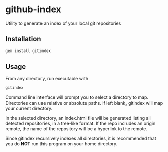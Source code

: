 github-index
============

Utility to generate an index of your local git repositories

## Installation
```bash
gem install gitindex
```

## Usage
From any directory, run executable with
```bash
gitindex
```
Command line interface will prompt you to select a directory to map. Directories can use relative or absolute paths. If left blank, gitindex will map your current directory.

In the selected directory, an index.html file will be generated listing all detected repositories, in a tree-like format. If the repo includes an origin remote, the name of the repository will be a hyperlink to the remote.

Since gitindex recursively indexes all directories, it is recommended that you do **NOT** run this program on your home directory.